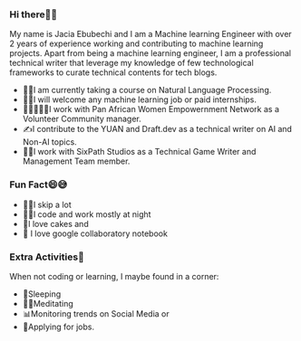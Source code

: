 ### **Hi there👋👋** 

My name is Jacia Ebubechi and I am a Machine learning Engineer with over 2 years of experience working and contributing to machine learning projects. Apart from being a machine learning engineer, I am a professional technical writer that leverage my knowledge of few technological frameworks to curate technical contents for tech blogs.

- 👩‍💻I am currently taking a course on Natural Language Processing.
- 👩‍🏫I will welcome any machine learning job or paid internships.
- 👩🏼‍🤝‍👩🏼I work with Pan African Women Empowernment Network as a Volunteer Community manager.
- ✍I contribute to the YUAN and Draft.dev as a technical writer on AI and Non-AI topics.
- 🐱‍🏍I work with SixPath Studios as a Technical Game Writer and Management Team member.

### **Fun Fact😄😅** ###
- 🤸‍♀️I skip a lot
- 👩‍💻I code and work mostly at night
- 🎂I love cakes and
- 🥇 I love google collaboratory notebook

### **Extra Activities🎉** ###
When not coding or learning, I maybe found in a corner:
- 🛌Sleeping
- 🧎‍♀️Meditating
- 📊Monitoring trends on Social Media or
- 🥇Applying for jobs.
